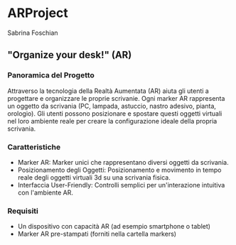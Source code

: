 # ARProject

Sabrina Foschian

## "Organize your desk!" (AR)

### Panoramica del Progetto
Attraverso la tecnologia della Realtà Aumentata (AR) aiuta gli utenti a progettare e organizzare le proprie scrivanie.
Ogni marker AR rappresenta un oggetto da scrivania (PC, lampada, astuccio, nastro adesivo, pianta, orologio). Gli utenti possono posizionare e spostare questi oggetti virtuali nel loro ambiente reale per creare la configurazione ideale della propria scrivania.

### Caratteristiche
- Marker AR: Marker unici che rappresentano diversi oggetti da scrivania.
- Posizionamento degli Oggetti: Posizionamento e movimento in tempo reale degli oggetti virtuali 3d su una scrivania fisica.
- Interfaccia User-Friendly: Controlli semplici per un'interazione intuitiva con l'ambiente AR.

### Requisiti
- Un dispositivo con capacità AR (ad esempio smartphone o tablet)
- Marker AR pre-stampati (forniti nella cartella markers)
